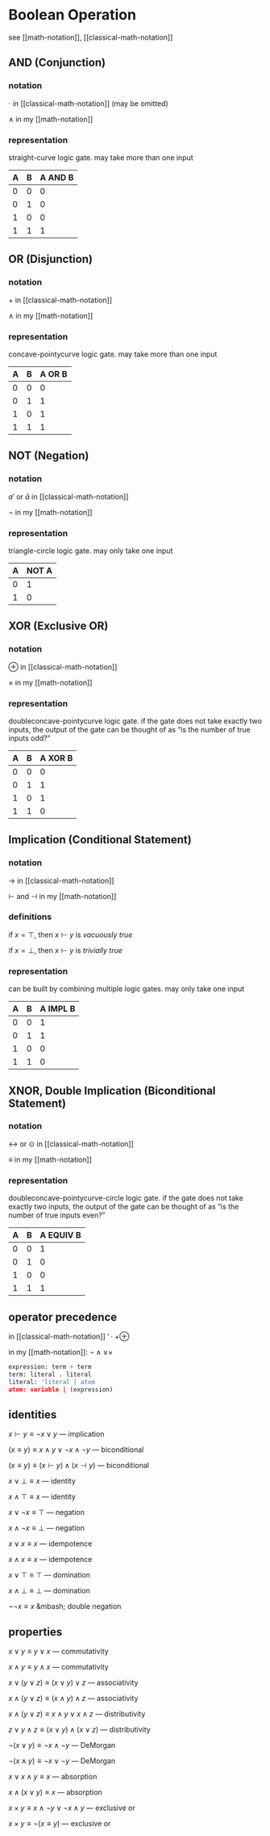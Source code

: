 # Boolean Operation

see [[math-notation]], [[classical-math-notation]]

## AND (Conjunction)

### notation

$\cdot$ in [[classical-math-notation]] (may be omitted)

$\land$ in my [[math-notation]]

### representation

straight-curve logic gate. may take more than one input

| A   | B   | A AND B |
| --- | --- | ------- |
| 0   | 0   | 0       |
| 0   | 1   | 0       |
| 1   | 0   | 0       |
| 1   | 1   | 1       |

## OR (Disjunction)

### notation

$+$ in [[classical-math-notation]]

$\land$ in my [[math-notation]]

### representation

concave-pointycurve logic gate. may take more than one input

| A   | B   | A OR B |
| --- | --- | ------ |
| 0   | 0   | 0      |
| 0   | 1   | 1      |
| 1   | 0   | 1      |
| 1   | 1   | 1      |

## NOT (Negation)

### notation

$a'$ or $\bar a$ in [[classical-math-notation]]

$\lnot$ in my [[math-notation]]

### representation

triangle-circle logic gate. may only take one input

| A   | NOT A |
| --- | ----- |
| 0   | 1     |
| 1   | 0     |

## XOR (Exclusive OR)

### notation

$\oplus$ in [[classical-math-notation]]

$\times$ in my [[math-notation]]

### representation

doubleconcave-pointycurve logic gate. if the gate does not take exactly two inputs, the output of the gate can be thought of as “is the number of true inputs odd?”

| A   | B   | A XOR B |
| --- | --- | ------- |
| 0   | 0   | 0       |
| 0   | 1   | 1       |
| 1   | 0   | 1       |
| 1   | 1   | 0       |

## Implication (Conditional Statement)

### notation

$\to$ in [[classical-math-notation]]

$\vdash$ and $\dashv$ in my [[math-notation]]

### definitions

if $x = \top$, then $x \vdash y$ is _vacuously true_

if $x = \bot$, then $x \vdash y$ is _trivially true_

### representation

can be built by combining multiple logic gates. may only take one input

| A   | B   | A IMPL B |
| --- | --- | -------- |
| 0   | 0   | 1        |
| 0   | 1   | 1        |
| 1   | 0   | 0        |
| 1   | 1   | 0        |

## XNOR, Double Implication (Biconditional Statement)

### notation

$\leftrightarrow$ or $\odot$ in [[classical-math-notation]]

$\equiv$ in my [[math-notation]]

### representation

doubleconcave-pointycurve-circle logic gate. if the gate does not take exactly two inputs, the output of the gate can be thought of as “is the number of true inputs even?”

| A   | B   | A EQUIV B |
| --- | --- | --------- |
| 0   | 0   | 1         |
| 0   | 1   | 0         |
| 1   | 0   | 0         |
| 1   | 1   | 1         |

## operator precedence

in [[classical-math-notation]] $' \cdot + \oplus$

in my [[math-notation]]: $\lnot \land \lor \times$

```python
expression: term + term
term: literal . literal
literal: 'literal | atom
atom: variable | (expression)
```

## identities

$x \vdash y \equiv \lnot x \lor y$ &mdash; implication

$(x \equiv y) \equiv x \land y \lor \lnot x \land \lnot y$ &mdash; biconditional

$(x \equiv y) \equiv (x \vdash y) \land (x \dashv y)$ &mdash; biconditional

$x \lor \bot \equiv x$ &mdash; identity

$x \land \top \equiv x$ &mdash; identity

$x \lor \lnot x \equiv \top$ &mdash; negation

$x \land \lnot x \equiv \bot$ &mdash; negation

$x \lor x \equiv x$ &mdash; idempotence

$x \land x \equiv x$ &mdash; idempotence

$x \lor \top \equiv \top$ &mdash; domination

$x \land \bot \equiv \bot$ &mdash; domination

$\lnot \lnot x \equiv x$ &mbash; double negation

## properties

$x \lor y \equiv y \lor x$ &mdash; commutativity

$x \land y \equiv y \land x$ &mdash; commutativity

$x \lor (y \lor z) \equiv (x \lor y) \lor z$ &mdash; associativity

$x \land (y \lor z) \equiv (x \land y) \land z$ &mdash; associativity

$x \land (y \lor z) \equiv x \land y \lor x \land z$ &mdash; distributivity

$z \lor y \land z \equiv (x \lor y) \land (x \lor z)$ &mdash; distributivity

$\lnot(x \lor y) \equiv \lnot x \land \lnot y$ &mdash; DeMorgan

$\lnot(x \land y) \equiv \lnot x \lor \lnot y$ &mdash; DeMorgan

$x \lor x \land y \equiv x$ &mdash; absorption

$x \land (x \lor y) \equiv x$ &mdash; absorption

$x \times y \equiv x \land \lnot y \lor \lnot x \land y$ &mdash; exclusive or

$x \times y \equiv \lnot (x \equiv y)$ &mdash; exclusive or
